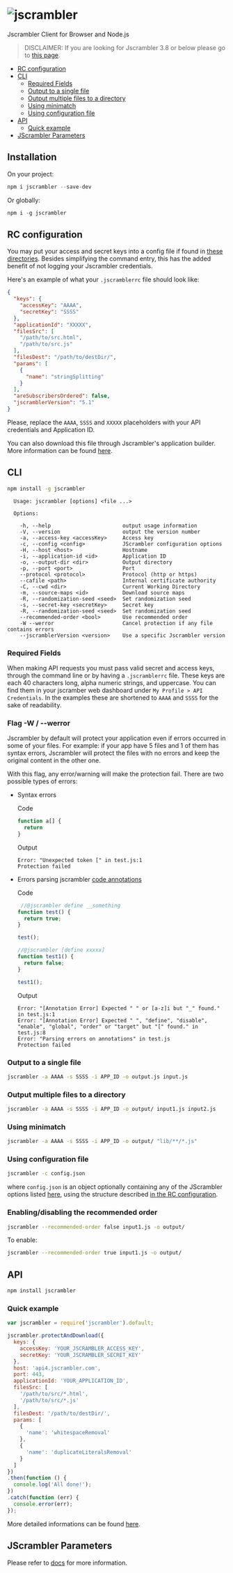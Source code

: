 # ![jscrambler](https://rawgithub.com/jscrambler/javascript-jscrambler/master/media/jscrambler-logo.png)
Jscrambler Client for Browser and Node.js

> DISCLAIMER: If you are looking for Jscrambler 3.8 or below please go to [this page](https://github.com/jscrambler/node-jscrambler).

- [RC configuration](#rc-configuration)
- [CLI](#cli)
  - [Required Fields](#required-fields)
  - [Output to a single file](#output-to-a-single-file)
  - [Output multiple files to a directory](#output-multiple-files-to-a-directory)
  - [Using minimatch](#using-minimatch)
  - [Using configuration file](#using-configuration-file)
- [API](#api)
  - [Quick example](#quick-example)
- [JScrambler Parameters](#jscrambler-parameters)

## Installation

On your project:

```js
npm i jscrambler --save-dev
```

Or globally:

```js
npm i -g jscrambler
```

## RC configuration
You may put your access and secret keys into a config file if found in [these directories](https://github.com/dominictarr/rc#standards). Besides simplifying the command entry, this has the added benefit of not logging your Jscrambler credentials.

Here's an example of what your `.jscramblerrc` file should look like:

```json
{
  "keys": {
    "accessKey": "AAAA",
    "secretKey": "SSSS"
  },
  "applicationId": "XXXXX",
  "filesSrc": [
    "/path/to/src.html",
    "/path/to/src.js"
  ],
  "filesDest": "/path/to/destDir/",
  "params": [
    {
      "name": "stringSplitting"
    }
  ],
  "areSubscribersOrdered": false,
  "jscramblerVersion": "5.1"
}
```

Please, replace the `AAAA`, `SSSS` and `XXXXX` placeholders with your API credentials and Application ID.

You can also download this file through Jscrambler's application builder. More
information can be found [here](https://docs.jscrambler.com/api/clients.html).

## CLI
```bash
npm install -g jscrambler
```
```
  Usage: jscrambler [options] <file ...>

  Options:

    -h, --help                       output usage information
    -V, --version                    output the version number
    -a, --access-key <accessKey>     Access key
    -c, --config <config>            JScrambler configuration options
    -H, --host <host>                Hostname
    -i, --application-id <id>        Application ID
    -o, --output-dir <dir>           Output directory
    -p, --port <port>                Port
    --protocol <protocol>            Protocol (http or https)
    --cafile <path>                  Internal certificate authority
    -C, --cwd <dir>                  Current Working Directory
    -m, --source-maps <id>           Download source maps
    -R, --randomization-seed <seed>  Set randomization seed
    -s, --secret-key <secretKey>     Secret key
    -R, --randomization-seed <seed>  Set randomization seed
    --recommended-order <bool>       Use recommended order
    -W --werror                      Cancel protection if any file contains errors
    --jscramblerVersion <version>    Use a specific Jscrambler version
```


### Required Fields
When making API requests you must pass valid secret and access keys, through the command line or by having a `.jscramblerrc` file. These keys are each 40 characters long, alpha numeric strings, and uppercase. You can find them in your jscramber web dashboard under `My Profile > API Credentials`. In the examples these are shortened to `AAAA` and `SSSS` for the sake of readability.

### Flag -W / --werror

Jscrambler by default will protect your application even if errors occurred in some of your files. For example: if your app have 5 files and 1 of them has syntax errors, Jscrambler will protect the files with no errors and keep the original content in the other one.

With this flag, any error/warning will make the protection fail. 
There are two possible types of errors:
* Syntax errors

    Code
    ``` javascript
    function a[] {
      return 
    }
    ```

    Output
    ```
    Error: "Unexpected token [" in test.js:1
    Protection failed
    ```

* Errors parsing jscrambler [code annotations](https://docs.jscrambler.com/code-annotations/overview.html)
   
    Code
    ``` javascript
     //@jscrambler define __something
    function test() {
      return true;
    }

    test();

    //@jscrambler [define xxxxx]
    function test1() {
      return false;
    }

    test1();
    ```

    Output
    ```
    Error: "[Annotation Error] Expected " " or [a-z]i but "_" found." in test.js:1
    Error: "[Annotation Error] Expected " ", "define", "disable", "enable", "global", "order" or "target" but "[" found." in test.js:8
    Error: "Parsing errors on annotations" in test.js
    Protection failed
    ```

### Output to a single file
```bash
jscrambler -a AAAA -s SSSS -i APP_ID -o output.js input.js
```

### Output multiple files to a directory
```bash
jscrambler -a AAAA -s SSSS -i APP_ID -o output/ input1.js input2.js
```

### Using minimatch
```bash
jscrambler -a AAAA -s SSSS -i APP_ID -o output/ "lib/**/*.js"
```

### Using configuration file
```bash
jscrambler -c config.json
```
where `config.json` is an object optionally containing any of the JScrambler options listed [here](#jscrambler-options), using the structure described [in the RC configuration](#rc-config).


### Enabling/disabling the recommended order
```bash
jscrambler --recommended-order false input1.js -o output/
```

To enable:
```bash
jscrambler --recommended-order true input1.js -o output/
```


## API
```bash
npm install jscrambler
```

### Quick example
```javascript
var jscrambler = require('jscrambler').default;

jscrambler.protectAndDownload({
  keys: {
    accessKey: 'YOUR_JSCRAMBLER_ACCESS_KEY',
    secretKey: 'YOUR_JSCRAMBLER_SECRET_KEY'
  },
  host: 'api4.jscrambler.com',
  port: 443,
  applicationId: 'YOUR_APPLICATION_ID',
  filesSrc: [
    '/path/to/src/*.html',
    '/path/to/src/*.js'
  ],
  filesDest: '/path/to/destDir/',
  params: [  
    {
      'name': 'whitespaceRemoval'
    },
    {
      'name': 'duplicateLiteralsRemoval'
    }
  ]
})
.then(function () {
  console.log('All done!');
})
.catch(function (err) {
  console.error(err);
});
```

More detailed informations can be found [here](https://docs.jscrambler.com/api/clients.html).

## JScrambler Parameters

Please refer to [docs](https://docs.jscrambler.com/) for more information.

